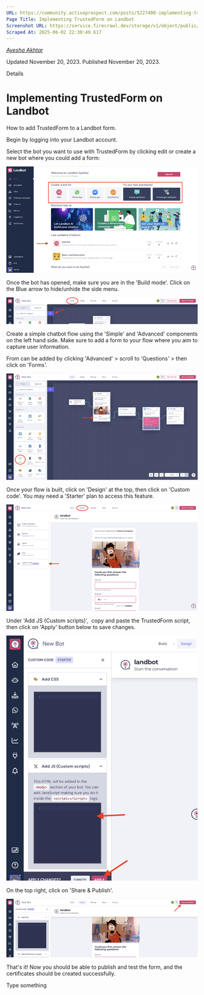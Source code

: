 ```yaml
---
URL: https://community.activeprospect.com/posts/5227400-implementing-trustedform-on-landbot
Page Title: Implementing TrustedForm on Landbot
Screenshot URL: https://service.firecrawl.dev/storage/v1/object/public/media/screenshot-5001d036-8a9e-49a1-9347-51b2b37a1a57.png
Scraped At: 2025-06-02 22:30:49.617
---
```



[_Ayesha Akhtar_](https://community.activeprospect.com/memberships/9624817-ayesha-akhtar)

Updated November 20, 2023. Published November 20, 2023.

Details

# Implementing TrustedForm on Landbot

How to add TrustedForm to a Landbot form.

Begin by logging into your Landbot account.

Select the bot you want to use with TrustedForm by clicking edit or create a new bot where you could add a form:

![](images/image-1.png)

Once the bot has opened, make sure you are in the 'Build mode'. Click on the Blue arrow to hide/unhide the side menu.

![](images/image-2.png)

Create a simple chatbot flow using the 'Simple' and 'Advanced' components on the left hand side. Make sure to add a form to your flow where you aim to capture user information.

From can be added by clicking 'Advanced' > scroll to 'Questions' > then click on 'Forms'.

![](images/image-3.png)

Once your flow is built, click on 'Design' at the top, then click on 'Custom code'. You may need a 'Starter' plan to access this feature.

![](images/image-4.png)

Under 'Add JS (Custom scripts)',  copy and paste the TrustedForm script, then click on 'Apply' button below to save changes.

![](images/image-5.png)

On the top right, click on 'Share & Publish'.

![](images/image-6.png)

That's it! Now you should be able to publish and test the form, and the certificates should be created successfully.

Type something
